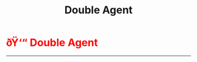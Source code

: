 ﻿---
lang: en-US
title: Double Agent
prev:
next:
---

# <font color="red">ðŸ‘“ <b>Double Agent</b></font> <Badge text="Support" type="tip" vertical="middle"/>
---

